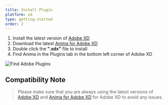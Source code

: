 ```yaml
---
title: Install Plugin
platform: xd
type: getting-started
order: 2
---
```


1. Install the latest version of [Adobe XD](https://www.adobe.com/products/xd.html)
2. Download the latest [Anima for Adobe XD](https://animaapp.s3.amazonaws.com/xd-plugin/beta/anima.xdx)
3. Double click the **".xdx"** file to install
4. Find Anima in the Plugins tab in the bottom left corner of Adobe XD

![Find Adobe Plugins](https://p46.f4.n0.cdn.getcloudapp.com/items/04uK47Xx/Adobe%20XD%20plugin%20installed.png?v=1162b7e2799e6a1a88f09632c71df7d1)

## Compatibility Note


>Please make sure that you are always using the latest versions of [Adobe XD](https://www.adobe.com/>products/xd.html) and [Anima for Adobe XD](https://animaapp.s3.amazonaws.com/xd-plugin/beta/anima.xdx) for Adobe XD to avoid any issues.

